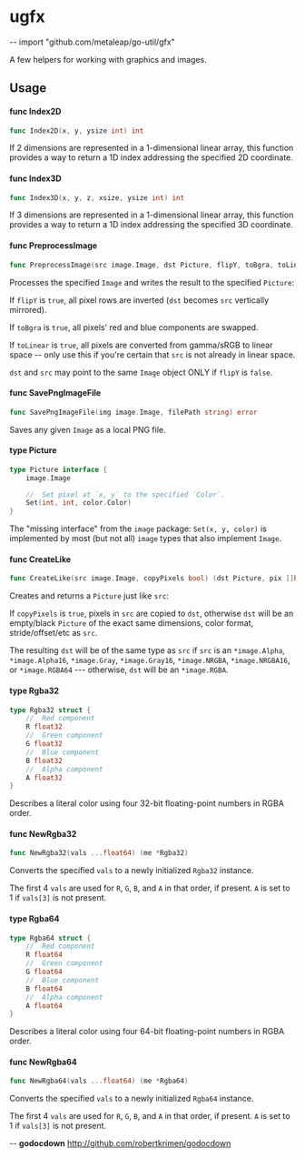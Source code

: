 # ugfx
--
    import "github.com/metaleap/go-util/gfx"

A few helpers for working with graphics and images.

## Usage

#### func  Index2D

```go
func Index2D(x, y, ysize int) int
```
If 2 dimensions are represented in a 1-dimensional linear array, this function
provides a way to return a 1D index addressing the specified 2D coordinate.

#### func  Index3D

```go
func Index3D(x, y, z, xsize, ysize int) int
```
If 3 dimensions are represented in a 1-dimensional linear array, this function
provides a way to return a 1D index addressing the specified 3D coordinate.

#### func  PreprocessImage

```go
func PreprocessImage(src image.Image, dst Picture, flipY, toBgra, toLinear bool)
```
Processes the specified `Image` and writes the result to the specified
`Picture`:

If `flipY` is `true`, all pixel rows are inverted (`dst` becomes `src`
vertically mirrored).

If `toBgra` is `true`, all pixels' red and blue components are swapped.

If `toLinear` is `true`, all pixels are converted from gamma/sRGB to linear
space -- only use this if you're certain that `src` is not already in linear
space.

`dst` and `src` may point to the same `Image` object ONLY if `flipY` is `false`.

#### func  SavePngImageFile

```go
func SavePngImageFile(img image.Image, filePath string) error
```
Saves any given `Image` as a local PNG file.

#### type Picture

```go
type Picture interface {
	image.Image

	//	Set pixel at `x, y` to the specified `Color`.
	Set(int, int, color.Color)
}
```

The "missing interface" from the `image` package: `Set(x, y, color)` is
implemented by most (but not all) `image` types that also implement `Image`.

#### func  CreateLike

```go
func CreateLike(src image.Image, copyPixels bool) (dst Picture, pix []byte)
```
Creates and returns a `Picture` just like `src`:

If `copyPixels` is `true`, pixels in `src` are copied to `dst`, otherwise `dst`
will be an empty/black `Picture` of the exact same dimensions, color format,
stride/offset/etc as `src`.

The resulting `dst` will be of the same type as `src` if `src` is an
`*image.Alpha`, `*image.Alpha16`, `*image.Gray`, `*image.Gray16`,
`*image.NRGBA`, `*image.NRGBA16`, or `*image.RGBA64` --- otherwise, `dst` will
be an `*image.RGBA`.

#### type Rgba32

```go
type Rgba32 struct {
	//	Red component
	R float32
	//	Green component
	G float32
	//	Blue component
	B float32
	//	Alpha component
	A float32
}
```

Describes a literal color using four 32-bit floating-point numbers in RGBA
order.

#### func  NewRgba32

```go
func NewRgba32(vals ...float64) (me *Rgba32)
```
Converts the specified `vals` to a newly initialized `Rgba32` instance.

The first 4 `vals` are used for `R`, `G`, `B`, and `A` in that order, if
present. `A` is set to 1 if `vals[3]` is not present.

#### type Rgba64

```go
type Rgba64 struct {
	//	Red component
	R float64
	//	Green component
	G float64
	//	Blue component
	B float64
	//	Alpha component
	A float64
}
```

Describes a literal color using four 64-bit floating-point numbers in RGBA
order.

#### func  NewRgba64

```go
func NewRgba64(vals ...float64) (me *Rgba64)
```
Converts the specified `vals` to a newly initialized `Rgba64` instance.

The first 4 `vals` are used for `R`, `G`, `B`, and `A` in that order, if
present. `A` is set to 1 if `vals[3]` is not present.

--
**godocdown** http://github.com/robertkrimen/godocdown